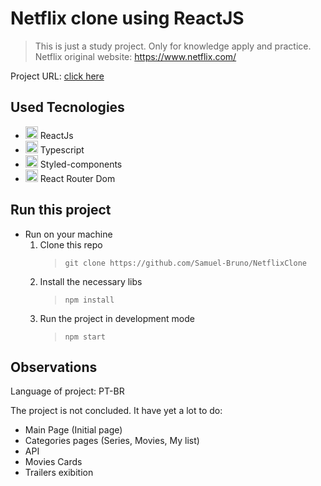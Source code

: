 # Netflix clone using ReactJS

> This is just a study project. Only for knowledge apply and practice.
> Netflix original website: https://www.netflix.com/

Project URL: [click here](https://samsnetflixclone.netlify.app/)


## Used Tecnologies
- <img src="https://user-images.githubusercontent.com/68335377/188770131-80056eaa-41f8-4966-9dca-bd8572926dd9.svg" alt="ReactJS" width="20"/> ReactJs
- <img src="https://www.typescriptlang.org/favicon-32x32.png?v=8944a05a8b601855de116c8a56d3b3ae" alt="Typescript" width="20" /> Typescript
- <img src="https://styled-components.com/favicon.png" alt="Styled-Components" width="20" /> Styled-components
- <img src="https://reactrouter.com/favicon-light.png" alt="React Router Dom" width="20" /> React Router Dom

## Run this project
- Run on your machine
    1. Clone this repo
        > `git clone https://github.com/Samuel-Bruno/NetflixClone`
    2. Install the necessary libs
        > `npm install`
    3. Run the project in development mode
        > `npm start`

## Observations

Language of project: PT-BR

The project is not concluded. It have yet a lot to do:
- Main Page (Initial page)
- Categories pages (Series, Movies, My list)
- API
- Movies Cards
- Trailers exibition